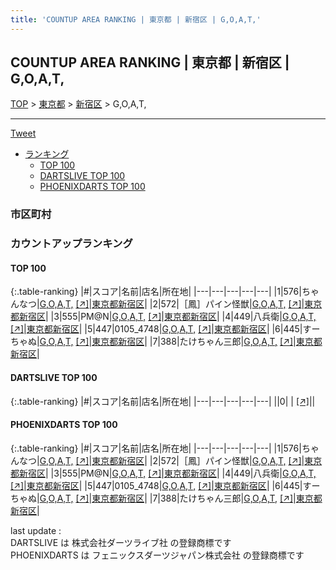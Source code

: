 ```yaml
---
title: 'COUNTUP AREA RANKING | 東京都 | 新宿区 | G,O,A,T,'
---
```

## COUNTUP AREA RANKING | 東京都 | 新宿区 | G,O,A,T,

[TOP](/darts/rank/) > [東京都](/darts/rank/東京都/) > [新宿区](/darts/rank/東京都/新宿区/) > G,O,A,T,

___

<a href="https://twitter.com/share?ref_src=twsrc%5Etfw" data-text="COUNTUP AREA RANKING | 東京都新宿区G,O,A,T," class="twitter-share-button" data-hashtags="DARTSLIVE,PHOENIXDARTS,darts,ダーツ" data-show-count="false">Tweet</a>

* [ランキング](#カウントアップランキング)
    * [TOP 100](#top-100)
    * [DARTSLIVE TOP 100](#dartslive-top-100)
    * [PHOENIXDARTS TOP 100](#phoenixdarts-top-100)

### 市区町村

<ul>

</ul>

### カウントアップランキング

#### TOP 100



{:.table-ranking}
|#|スコア|名前|店名|所在地|
|---|---|---|---|---|
|1|576|<span class="rank-name-pd">ちゃんなつ</span>|<a href="/darts/rank/shops/87183.html">G,O,A,T,</a> <a href="https://vs.phoenixdarts.com/jp/shop/shopDetailInfo/s_87183?s_seq=87183">[↗]</a>|<a href="/darts/rank/東京都/新宿区">東京都新宿区</a>|
|2|572|<span class="rank-name-pd">［鳳］パイン怪獣</span>|<a href="/darts/rank/shops/87183.html">G,O,A,T,</a> <a href="https://vs.phoenixdarts.com/jp/shop/shopDetailInfo/s_87183?s_seq=87183">[↗]</a>|<a href="/darts/rank/東京都/新宿区">東京都新宿区</a>|
|3|555|<span class="rank-name-pd">PM@N</span>|<a href="/darts/rank/shops/87183.html">G,O,A,T,</a> <a href="https://vs.phoenixdarts.com/jp/shop/shopDetailInfo/s_87183?s_seq=87183">[↗]</a>|<a href="/darts/rank/東京都/新宿区">東京都新宿区</a>|
|4|449|<span class="rank-name-pd">八兵衛</span>|<a href="/darts/rank/shops/87183.html">G,O,A,T,</a> <a href="https://vs.phoenixdarts.com/jp/shop/shopDetailInfo/s_87183?s_seq=87183">[↗]</a>|<a href="/darts/rank/東京都/新宿区">東京都新宿区</a>|
|5|447|<span class="rank-name-pd">0105_4748</span>|<a href="/darts/rank/shops/87183.html">G,O,A,T,</a> <a href="https://vs.phoenixdarts.com/jp/shop/shopDetailInfo/s_87183?s_seq=87183">[↗]</a>|<a href="/darts/rank/東京都/新宿区">東京都新宿区</a>|
|6|445|<span class="rank-name-pd">すーちゃぬ</span>|<a href="/darts/rank/shops/87183.html">G,O,A,T,</a> <a href="https://vs.phoenixdarts.com/jp/shop/shopDetailInfo/s_87183?s_seq=87183">[↗]</a>|<a href="/darts/rank/東京都/新宿区">東京都新宿区</a>|
|7|388|<span class="rank-name-pd">たけちゃん三郎</span>|<a href="/darts/rank/shops/87183.html">G,O,A,T,</a> <a href="https://vs.phoenixdarts.com/jp/shop/shopDetailInfo/s_87183?s_seq=87183">[↗]</a>|<a href="/darts/rank/東京都/新宿区">東京都新宿区</a>|


#### DARTSLIVE TOP 100



{:.table-ranking}
|#|スコア|名前|店名|所在地|
|---|---|---|---|---|
||0|<span class="rank-name-dl"> </span>|<a href="/darts/rank/shops/.html"></a> <a href="">[↗]</a>|<a href="/darts/rank//"></a>|


#### PHOENIXDARTS TOP 100



{:.table-ranking}
|#|スコア|名前|店名|所在地|
|---|---|---|---|---|
|1|576|<span class="rank-name-pd">ちゃんなつ</span>|<a href="/darts/rank/shops/87183.html">G,O,A,T,</a> <a href="https://vs.phoenixdarts.com/jp/shop/shopDetailInfo/s_87183?s_seq=87183">[↗]</a>|<a href="/darts/rank/東京都/新宿区">東京都新宿区</a>|
|2|572|<span class="rank-name-pd">［鳳］パイン怪獣</span>|<a href="/darts/rank/shops/87183.html">G,O,A,T,</a> <a href="https://vs.phoenixdarts.com/jp/shop/shopDetailInfo/s_87183?s_seq=87183">[↗]</a>|<a href="/darts/rank/東京都/新宿区">東京都新宿区</a>|
|3|555|<span class="rank-name-pd">PM@N</span>|<a href="/darts/rank/shops/87183.html">G,O,A,T,</a> <a href="https://vs.phoenixdarts.com/jp/shop/shopDetailInfo/s_87183?s_seq=87183">[↗]</a>|<a href="/darts/rank/東京都/新宿区">東京都新宿区</a>|
|4|449|<span class="rank-name-pd">八兵衛</span>|<a href="/darts/rank/shops/87183.html">G,O,A,T,</a> <a href="https://vs.phoenixdarts.com/jp/shop/shopDetailInfo/s_87183?s_seq=87183">[↗]</a>|<a href="/darts/rank/東京都/新宿区">東京都新宿区</a>|
|5|447|<span class="rank-name-pd">0105_4748</span>|<a href="/darts/rank/shops/87183.html">G,O,A,T,</a> <a href="https://vs.phoenixdarts.com/jp/shop/shopDetailInfo/s_87183?s_seq=87183">[↗]</a>|<a href="/darts/rank/東京都/新宿区">東京都新宿区</a>|
|6|445|<span class="rank-name-pd">すーちゃぬ</span>|<a href="/darts/rank/shops/87183.html">G,O,A,T,</a> <a href="https://vs.phoenixdarts.com/jp/shop/shopDetailInfo/s_87183?s_seq=87183">[↗]</a>|<a href="/darts/rank/東京都/新宿区">東京都新宿区</a>|
|7|388|<span class="rank-name-pd">たけちゃん三郎</span>|<a href="/darts/rank/shops/87183.html">G,O,A,T,</a> <a href="https://vs.phoenixdarts.com/jp/shop/shopDetailInfo/s_87183?s_seq=87183">[↗]</a>|<a href="/darts/rank/東京都/新宿区">東京都新宿区</a>|


<div class="footer border-top border-gray-light mt-5 pt-3 text-right text-gray">
    last update : <span style="font-weight: italic" id="foot_last_modified"></span><br />
    DARTSLIVE は 株式会社ダーツライブ社 の登録商標です<br />
    PHOENIXDARTS は フェニックスダーツジャパン株式会社 の登録商標です<br />
</div>

<script src="https://cdnjs.cloudflare.com/ajax/libs/jquery.tablesorter/2.31.3/js/jquery.tablesorter.min.js" integrity="sha512-qzgd5cYSZcosqpzpn7zF2ZId8f/8CHmFKZ8j7mU4OUXTNRd5g+ZHBPsgKEwoqxCtdQvExE5LprwwPAgoicguNg==" crossorigin="anonymous" referrerpolicy="no-referrer"></script>
<link rel="stylesheet" href="https://cdnjs.cloudflare.com/ajax/libs/jquery.tablesorter/2.31.3/css/theme.default.min.css" integrity="sha512-wghhOJkjQX0Lh3NSWvNKeZ0ZpNn+SPVXX1Qyc9OCaogADktxrBiBdKGDoqVUOyhStvMBmJQ8ZdMHiR3wuEq8+w==" crossorigin="anonymous" referrerpolicy="no-referrer" />
<script>
$(function() {
    $(".table-ranking").tablesorter({sortList:[[0, 0]]});
    $("#foot_last_modified").text(formatDate(new Date(document.lastModified), 'yyyy-MM-dd HH:mm:ss'));
});
</script>

<script async src="https://platform.twitter.com/widgets.js" charset="utf-8"></script>